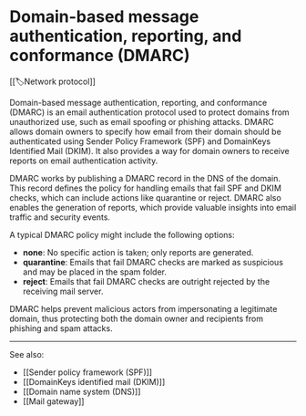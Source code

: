 
# Domain-based message authentication, reporting, and conformance (DMARC)

[[🏷️Network protocol]]

Domain-based message authentication, reporting, and conformance (DMARC) is an email authentication protocol used to protect domains from unauthorized use, such as email spoofing or phishing attacks. DMARC allows domain owners to specify how email from their domain should be authenticated using Sender Policy Framework (SPF) and DomainKeys Identified Mail (DKIM). It also provides a way for domain owners to receive reports on email authentication activity.

DMARC works by publishing a DMARC record in the DNS of the domain. This record defines the policy for handling emails that fail SPF and DKIM checks, which can include actions like quarantine or reject. DMARC also enables the generation of reports, which provide valuable insights into email traffic and security events.

A typical DMARC policy might include the following options:

- **none**: No specific action is taken; only reports are generated.
- **quarantine**: Emails that fail DMARC checks are marked as suspicious and may be placed in the spam folder.
- **reject**: Emails that fail DMARC checks are outright rejected by the receiving mail server.

DMARC helps prevent malicious actors from impersonating a legitimate domain, thus protecting both the domain owner and recipients from phishing and spam attacks.

---

See also:

- [[Sender policy framework (SPF)]]
- [[DomainKeys identified mail (DKIM)]]
- [[Domain name system (DNS)]]
- [[Mail gateway]]
